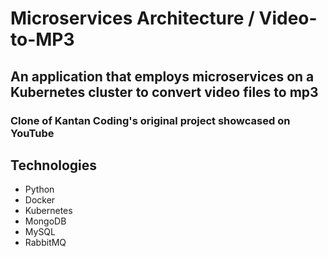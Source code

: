 # Microservices Architecture / Video-to-MP3
## An application that employs microservices on a Kubernetes cluster to convert video files to mp3
### Clone of Kantan Coding's original project showcased on YouTube

## Technologies
- Python
- Docker
- Kubernetes
- MongoDB
- MySQL
- RabbitMQ
